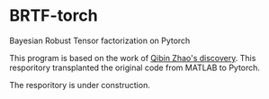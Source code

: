 # BRTF-torch
Bayesian Robust Tensor factorization on Pytorch

This program is based on the work of [Qibin Zhao's discovery](https://github.com/qbzhao/BRTF). This resporitory transplanted the original code from MATLAB to Pytorch.

The resporitory is under construction.
